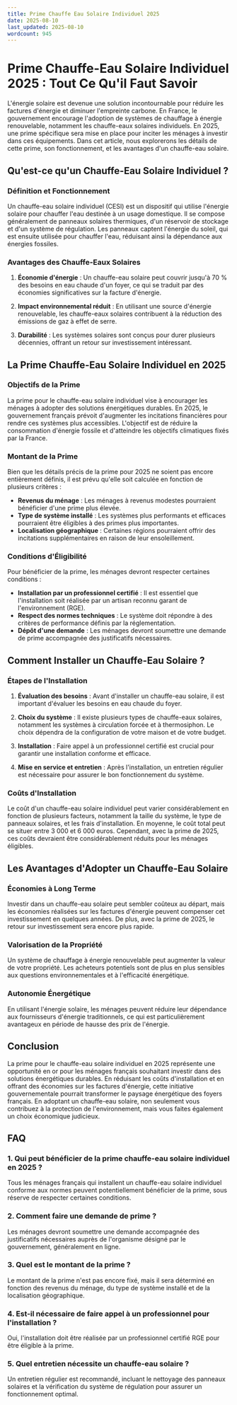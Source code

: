 ```yaml
---
title: Prime Chauffe Eau Solaire Individuel 2025
date: 2025-08-10
last_updated: 2025-08-10
wordcount: 945
---
```


# Prime Chauffe-Eau Solaire Individuel 2025 : Tout Ce Qu'il Faut Savoir

L'énergie solaire est devenue une solution incontournable pour réduire les factures d'énergie et diminuer l'empreinte carbone. En France, le gouvernement encourage l'adoption de systèmes de chauffage à énergie renouvelable, notamment les chauffe-eaux solaires individuels. En 2025, une prime spécifique sera mise en place pour inciter les ménages à investir dans ces équipements. Dans cet article, nous explorerons les détails de cette prime, son fonctionnement, et les avantages d'un chauffe-eau solaire.

## Qu'est-ce qu'un Chauffe-Eau Solaire Individuel ?

### Définition et Fonctionnement

Un chauffe-eau solaire individuel (CESI) est un dispositif qui utilise l'énergie solaire pour chauffer l'eau destinée à un usage domestique. Il se compose généralement de panneaux solaires thermiques, d'un réservoir de stockage et d'un système de régulation. Les panneaux captent l'énergie du soleil, qui est ensuite utilisée pour chauffer l'eau, réduisant ainsi la dépendance aux énergies fossiles.

### Avantages des Chauffe-Eaux Solaires

1. **Économie d'énergie** : Un chauffe-eau solaire peut couvrir jusqu'à 70 % des besoins en eau chaude d'un foyer, ce qui se traduit par des économies significatives sur la facture d'énergie.
   
2. **Impact environnemental réduit** : En utilisant une source d'énergie renouvelable, les chauffe-eaux solaires contribuent à la réduction des émissions de gaz à effet de serre.

3. **Durabilité** : Les systèmes solaires sont conçus pour durer plusieurs décennies, offrant un retour sur investissement intéressant.

## La Prime Chauffe-Eau Solaire Individuel en 2025

### Objectifs de la Prime

La prime pour le chauffe-eau solaire individuel vise à encourager les ménages à adopter des solutions énergétiques durables. En 2025, le gouvernement français prévoit d'augmenter les incitations financières pour rendre ces systèmes plus accessibles. L'objectif est de réduire la consommation d'énergie fossile et d'atteindre les objectifs climatiques fixés par la France.

### Montant de la Prime

Bien que les détails précis de la prime pour 2025 ne soient pas encore entièrement définis, il est prévu qu'elle soit calculée en fonction de plusieurs critères :

- **Revenus du ménage** : Les ménages à revenus modestes pourraient bénéficier d'une prime plus élevée.
- **Type de système installé** : Les systèmes plus performants et efficaces pourraient être éligibles à des primes plus importantes.
- **Localisation géographique** : Certaines régions pourraient offrir des incitations supplémentaires en raison de leur ensoleillement.

### Conditions d'Éligibilité

Pour bénéficier de la prime, les ménages devront respecter certaines conditions :

- **Installation par un professionnel certifié** : Il est essentiel que l'installation soit réalisée par un artisan reconnu garant de l'environnement (RGE).
- **Respect des normes techniques** : Le système doit répondre à des critères de performance définis par la réglementation.
- **Dépôt d'une demande** : Les ménages devront soumettre une demande de prime accompagnée des justificatifs nécessaires.

## Comment Installer un Chauffe-Eau Solaire ?

### Étapes de l'Installation

1. **Évaluation des besoins** : Avant d'installer un chauffe-eau solaire, il est important d'évaluer les besoins en eau chaude du foyer.
   
2. **Choix du système** : Il existe plusieurs types de chauffe-eaux solaires, notamment les systèmes à circulation forcée et à thermosiphon. Le choix dépendra de la configuration de votre maison et de votre budget.

3. **Installation** : Faire appel à un professionnel certifié est crucial pour garantir une installation conforme et efficace.

4. **Mise en service et entretien** : Après l'installation, un entretien régulier est nécessaire pour assurer le bon fonctionnement du système.

### Coûts d'Installation

Le coût d'un chauffe-eau solaire individuel peut varier considérablement en fonction de plusieurs facteurs, notamment la taille du système, le type de panneaux solaires, et les frais d'installation. En moyenne, le coût total peut se situer entre 3 000 et 6 000 euros. Cependant, avec la prime de 2025, ces coûts devraient être considérablement réduits pour les ménages éligibles.

## Les Avantages d'Adopter un Chauffe-Eau Solaire

### Économies à Long Terme

Investir dans un chauffe-eau solaire peut sembler coûteux au départ, mais les économies réalisées sur les factures d'énergie peuvent compenser cet investissement en quelques années. De plus, avec la prime de 2025, le retour sur investissement sera encore plus rapide.

### Valorisation de la Propriété

Un système de chauffage à énergie renouvelable peut augmenter la valeur de votre propriété. Les acheteurs potentiels sont de plus en plus sensibles aux questions environnementales et à l'efficacité énergétique.

### Autonomie Énergétique

En utilisant l'énergie solaire, les ménages peuvent réduire leur dépendance aux fournisseurs d'énergie traditionnels, ce qui est particulièrement avantageux en période de hausse des prix de l'énergie.

## Conclusion

La prime pour le chauffe-eau solaire individuel en 2025 représente une opportunité en or pour les ménages français souhaitant investir dans des solutions énergétiques durables. En réduisant les coûts d'installation et en offrant des économies sur les factures d'énergie, cette initiative gouvernementale pourrait transformer le paysage énergétique des foyers français. En adoptant un chauffe-eau solaire, non seulement vous contribuez à la protection de l'environnement, mais vous faites également un choix économique judicieux.

## FAQ

### 1. Qui peut bénéficier de la prime chauffe-eau solaire individuel en 2025 ?

Tous les ménages français qui installent un chauffe-eau solaire individuel conforme aux normes peuvent potentiellement bénéficier de la prime, sous réserve de respecter certaines conditions.

### 2. Comment faire une demande de prime ?

Les ménages devront soumettre une demande accompagnée des justificatifs nécessaires auprès de l'organisme désigné par le gouvernement, généralement en ligne.

### 3. Quel est le montant de la prime ?

Le montant de la prime n'est pas encore fixé, mais il sera déterminé en fonction des revenus du ménage, du type de système installé et de la localisation géographique.

### 4. Est-il nécessaire de faire appel à un professionnel pour l'installation ?

Oui, l'installation doit être réalisée par un professionnel certifié RGE pour être éligible à la prime.

### 5. Quel entretien nécessite un chauffe-eau solaire ?

Un entretien régulier est recommandé, incluant le nettoyage des panneaux solaires et la vérification du système de régulation pour assurer un fonctionnement optimal.
